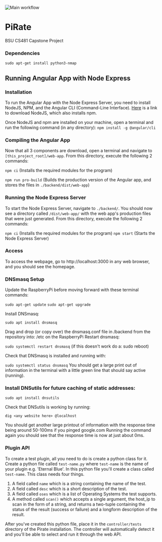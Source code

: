 ![Main workflow](https://github.com/cs481-ekh/s21-team-blue/workflows/Build/badge.svg)


# PiRate
BSU CS481 Capstone Project

### Dependencies

`sudo apt-get install python3-nmap`

## Running Angular App with Node Express
### Installation
To run the Angular App with the Node Express Server, you need to install NodeJS, NPM, and the Angular CLI (Command-Line Interface). [Here](https://nodejs.org/en/) is a link to download NodeJS, which also installs npm. 

Once NodeJS and npm are installed on your machine, open a terminal and run the following command (in any directory):
`npm install -g @angular/cli`

### Compiling the Angular App
Now that all 3 components are download, open a terminal and navigate to `[this_project_root]/web-app`. From this directory, execute the following 2 commands:

`npm ci` (Installs the required modules for the program)

`npm run pro-build` (Builds the production version of the Angular app, and stores the files in `./backend/dist/web-app`)

### Running the Node Express Server
To start the Node Express Server, navigate to `./backend/`. You should now see a directory called `/dist/web-app/` with the web app's production files that were just generated. From this directory, execute the following 2 commands:

`npm ci` (Installs the required modules for the program)
`npm start` (Starts the Node Express Server)

### Access
To access the webpage, go to http://localhost:3000 in any web browser, and you should see the homepage.

### DNSmasq Setup
Update the RaspberryPi before moving forward with these terminal commands:

`sudo apt-get update`
`sudo apt-get upgrade`

Install DNSmasq:

`sudo apt install dnsmasq`

Drag and drop (or copy over) the dnsmasq.conf file in /backend from the repository into: /etc on the RaspberryPi
Restart dnsmasq:

`sudo systemctl restart dnsmasq` (if this doesn't work do a: sudo reboot)

Check that DNSmasq is installed and running with:

`sudo systemctl status dnsmasq`
You should get a large print out of information in the terminal with a little green line that should say active (running).

### Install DNSutils for future caching of static addresses:

`sudo apt install dnsutils`

Check that DNSutils is working by running:

`dig <any website here> @localhost`
  
You should get another large printout of information with the response time being around 50-100ms if you pinged google.com
Running the command again you should see that the response time is now at just about 0ms.

### Plugin API

To create a test plugin, all you need to do is create a python class for it. Create a python file called `test-name.py`
where `test-name` is the name of your plugin e.g. 'Eternal Blue'. In this python file you'll create a class called
`test-name`. This class needs four things.

  1. A field called `name` which is a string containing the name of the test.
  2. A field called `desc` which is a short description of the test.
  3. A field called `oses` which is a list of Operating Systems the test supports.
  4. A method called `scan()` which accepts a single argument, the host_ip to scan in the form of a string, and returns
     a two-tuple containing the status of the result (success or failure) and a longform description of the result.

After you've created this python file, place it in the `controller/tests` directory of the Pirate installation. The 
controller will automatically detect it and you'll be able to select and run it through the web API.
